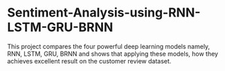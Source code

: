 # Sentiment-Analysis-using-RNN-LSTM-GRU-BRNN
This project compares the four powerful deep learning models namely, RNN, LSTM, GRU, BRNN and shows that applying these models, how they achieves excellent result on the customer review dataset.
